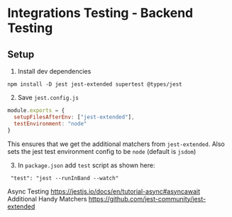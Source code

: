 # Integrations Testing - Backend Testing

## Setup
1. Install dev dependencies

```
npm install -D jest jest-extended supertest @types/jest
```

2. Save `jest.config.js`
```js
module.exports = {
  setupFilesAfterEnv: ["jest-extended"],
  testEnvironment: "node"
}
```
This ensures that we get the additional matchers from `jest-extended`. Also sets the jest test environment config to be `node` (default is `jsdom`)

3. In `package.json` add `test` script as shown here:
```
 "test": "jest --runInBand --watch"
 ```

Async Testing https://jestjs.io/docs/en/tutorial-async#asyncawait
Additional Handy Matchers https://github.com/jest-community/jest-extended
